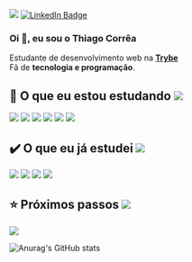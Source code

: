 <!-- <p align="left"> <img src="https://komarev.com/ghpvc/?username=tcorrea&label=Profile%20views&color=0e75b6&style=flat" alt="tcorrea" color=0D76A8  color=0e75b6/></p>-->

![](https://komarev.com/ghpvc/?username=tcorrea&label=Profile%20views&color=blueviolet&style=flat-square)
[![LinkedIn Badge](https://img.shields.io/badge/LinkedIn-Profile-informational?style=flat-square&logo=linkedin&logoColor=white&color=blueviolet)](https://www.linkedin.com/in/thiago-de-carvalho-correa/)
### Oi 👋, eu sou o <b> Thiago Corrêa</b>

Estudante de desenvolvimento web na **[Trybe](https://www.betrybe.com/)**  <br>
Fã de **tecnologia e programação**.

## :rocket: O que eu estou estudando ![](https://img.shields.io/badge/Backend-informational?style=flat-square&logoColor=white&color=50fa7b)

![](https://img.shields.io/badge/Code-TypeScript-informational?style=flat-square&logo=TypeScript&logoColor=white&color=blueviolet)
![](https://img.shields.io/badge/Code-Node.js-informational?style=flat-square&logo=Node.js&logoColor=white&color=blueviolet)
![](https://img.shields.io/badge/Code-Espress-informational?style=flat-square&logo=Express&logoColor=white&color=blueviolet)
![](https://img.shields.io/badge/Code-Docker-informational?style=flat-square&logo=Docker&logoColor=white&color=blueviolet)
![](https://img.shields.io/badge/Code-Mysql-informational?style=flat-square&logo=Mysql&logoColor=white&color=blueviolet)
![](https://img.shields.io/badge/Code-Git-informational?style=flat-square&logo=Git&logoColor=white&color=blueviolet)

## :heavy_check_mark: O que eu já estudei ![](https://img.shields.io/badge/Frontend-informational?style=flat-square&logoColor=white&color=50fa7b)

<!-- ![](https://img.shields.io/badge/Frontend-informational?style=flat-square&logoColor=white&color=8be9fd)-->

![](https://img.shields.io/badge/Code-React-informational?style=flat-square&logo=React&logoColor=white&color=blueviolet)
![](https://img.shields.io/badge/Code-JavaScript-informational?style=flat-square&logo=JavaScript&logoColor=white&color=blueviolet)
![](https://img.shields.io/badge/Code-HTML5-informational?style=flat-square&logo=HTML5&logoColor=white&color=blueviolet)
![](https://img.shields.io/badge/Style-CSS-informational?style=flat-square&logo=css3&logoColor=white&color=blueviolet)

## :star: Próximos passos ![](https://img.shields.io/badge/Backend-informational?style=flat-square&logoColor=white&color=50fa7b)
![](https://img.shields.io/badge/Code-GO-informational?style=flat-square&logo=GO&logoColor=white&color=ff79c6)

![Anurag's GitHub stats](https://github-readme-stats.vercel.app/api?username=tcorrea&count_private=true&show_icons=true&theme=dracula)

<!--
<p><img align="center" src="https://github-readme-stats.vercel.app/api/top-langs?username=tcorrea&show_icons=true&locale=en&layout=compact" alt="tcorrea" /></p>
<!--theme=gruvbox&
<p>&nbsp;<img align="center" src="https://github-readme-stats.vercel.app/api?username=tcorrea&show_icons=true&locale=en" alt="tcorrea" /></p>

<p><img align="center" src="https://github-readme-streak-stats.herokuapp.com/?user=tcorrea&" alt="tcorrea" /></p>
-->
